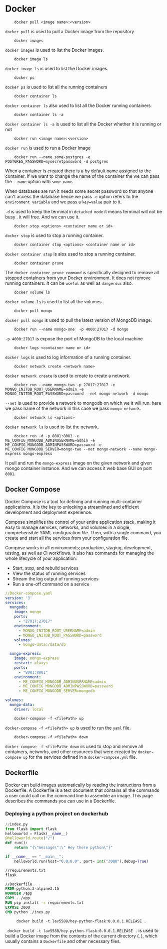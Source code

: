 # Docker


        docker pull <image name>:<version>

`docker pull` is used to pull a Docker image from the repository

        docker images

`docker images` is used to list the Docker images.

        docker image ls
`docker image ls` is used to list the Docker images.

        docker ps 

`docker ps` is used to list all the running containers

        docker container ls
`docker container ls` also used to list all the Docker running containers

        docker container ls -a

`docker container ls -a` is used to list all the Docker whether it is running or not

        docker run <image name>:<version>

`docker run` is used to run a Docker Image

        docker run --name some-postgres -e POSTGRES_PASSWORD=mysecretpassword -d postgres

When a container is created there is a by default name assigned to the container. If we want to change the name of the container the we can pass the `--name` option with `some-name`.

When databases are run it needs some secret password so that anyone can't access the  database hence we pass `-e` option refers to the `environment variable` and we pass a `key=value` pair to it.

`-d` is used to keep the terminal in `detached mode` it means terminal will not be busy . it will free. And we can use it.



        docker stop <options> <container name or id>

`docker stop` is used to stop a running container.

        docker container stop <options> <container name or id>
`docker container stop` is alos used to stop a running container.


        docker container prune


The `docker container prune command` is specifically designed to remove all stopped containers from your Docker environment. It does not remove running containers. It can be `useful` as well as `dangerous` also.

        docker volume ls
`docker volume ls` is used to list all the volumes.

        docker pull mongo
`docker pull mongo` is used to pull the latest version of MongoDB image.

        docker run --name mongo-one  -p 4000:27017 -d mongo
`-p 4000:27017` is expose the port of MongoDB to the local machine

        docker logs <container name or id>
`docker logs` is used to log information of a running container.

        docker network create <network name>

`docker network create` is used to create to create a network.



        docker run --name mongo-two -p 27017:27017 -e MONGO_INITDB_ROOT_USERNAME=admin -e MONGO_INITDB_ROOT_PASSWORD=password --net mongo-network -d mongo
`--net`  is used to provide a network to mongodb on which we it will run. here we pass name of the network in this case we pass `mongo-network`.

        docker network ls <options>
`docker network ls` is used to list the network.

        docker run -d -p 8081:8081 -e ME_CONFIG_MONGODB_ADMINUSERNAME=admin -e ME_CONFIG_MONGODB_ADMINPASSWORD=password -e ME_CONFIG_MONGODB_SERVER=mongo-two --net mongo-network --name mongo-express mongo-express
It pull and run the `mongo-express` image on the given network and given mongo container instance. And we can access it web base GUI on port `8081`.





## Docker Compose
Docker Compose is a tool for defining and running multi-container applications. It is the key to unlocking a streamlined and efficient development and deployment experience.

Compose simplifies the control of your entire application stack, making it easy to manage services, networks, and volumes in a single, comprehensible YAML configuration file. Then, with a single command, you create and start all the services from your configuration file.

Compose works in all environments; production, staging, development, testing, as well as CI workflows. It also has commands for managing the whole lifecycle of your application:

- Start, stop, and rebuild services
- View the status of running services
- Stream the log output of running services
- Run a one-off command on a service


```yaml
//Docker-compose.yaml
version: '3'
services:
  mongodb:
    image: mongo
    ports:
      - "27017:27017"
    environment:
      - MONGO_INITDB_ROOT_USERNAME=admin
      - MONGO_INITDB_ROOT_PASSWORD=password
    volumes:
      - mongo-data:/data/db

  mongo-express:
    image: mongo-express
    restart: always
    ports:
      - "8081:8081"
    environment:
      - ME_CONFIG_MONGODB_ADMINUSERNAME=admin
      - ME_CONFIG_MONGODB_ADMINPASSWORD=password
      - ME_CONFIG_MONGODB_SERVER=mongodb

volumes:
  mongo-data:
    driver: local
```

        docker-compose -f <filePath> up
`docker-compose -f <filePath> up` is used to run the `yaml` file.

        docker-compose -f <filePath> down
`docker-compose -f <filePath> down` iis used to stop and remove all containers, networks, and other resources that were created by `docker-compose up` for the services defined in a `docker-compose.yml` file.



## Dockerfile
Docker can build images automatically by reading the instructions from a Dockerfile. A Dockerfile is a text document that contains all the commands a user could call on the command line to assemble an image. This page describes the commands you can use in a Dockerfile.


### Deploying a python project on dockerhub 

```python
//index.py
from flask import flask
helloworld = Flask(__name__)
@helloworld.route("/")
def run():
    return "{\"message\":\" Hey there python\"}"

if __name__ == "__main__":
    helloworld.run(host="0.0.0.0", port= int("3000"),debug=True)
```

```txt
//requirements.txt
flask
```

```Dockerfile
//Dockerfile
FROM python:3-alpine3.15
WORKDIR /app
COPY . /app
RUN pip install -r requirements.txt
EXPOSE 3000
CMD python ./inex.py
```
         docker build -t lav5588/hey-python-flask:0.0.0.1.RELEASE .
` docker build -t lav5588/hey-python-flask:0.0.0.1.RELEASE .`  is used to build a Docker image from the contents of the current directory (`.`), which usually contains a       `Dockerfile` and other necessary files.
